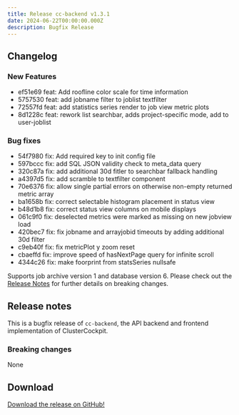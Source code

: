 ```yaml
---
title: Release cc-backend v1.3.1
date: 2024-06-22T00:00:00.000Z
description: Bugfix Release
---
```

## Changelog

### New Features

- ef51e69 feat: Add roofline color scale for time information
- 5757530 feat: add jobname filter to joblist textfilter
- 72557fd feat: add statistics series render to job view metric plots
- 8d1228c feat: rework list searchbar, adds project-specific mode, add to user-joblist

### Bug fixes

- 54f7980 fix: Add required key to init config file
- 597bccc fix: add SQL JSON validity check to meta_data query
- 320c87a fix: add additional 30d fitler to searchbar fallback handling
- a4397d5 fix: add scramble to textfilter component
- 70e6376 fix: allow single partial errors on otherwise non-empty returned metric array
- ba1658b fix: correct selectable histogram placement in status view
- b48d1b8 fix: correct status view columns on mobile displays
- 061c9f0 fix: deselected metrics were marked as missing on new jobview load
- 420bec7 fix: fix jobname and arrayjobid timeouts by adding additional 30d filter
- c9eb40f fix: fix metricPlot y zoom reset
- cbaeffd fix: improve speed of hasNextPage query for infinite scroll
- 4344c26 fix: make foorprint from statsSeries nullsafe

Supports job archive version 1 and database version 6.
Please check out the [Release Notes](https://github.com/ClusterCockpit/cc-backend/blob/master/ReleaseNotes.md) for further details on breaking changes.

## Release notes

This is a bugfix release of `cc-backend`, the API backend and frontend
implementation of ClusterCockpit.

### Breaking changes

None

## Download

[Download the release on GitHub!](https://github.com/ClusterCockpit/cc-backend/releases/tag/v1.3.1)

